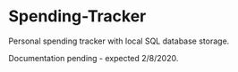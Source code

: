 # Spending-Tracker
Personal spending tracker with local SQL database storage.

Documentation pending - expected 2/8/2020.
